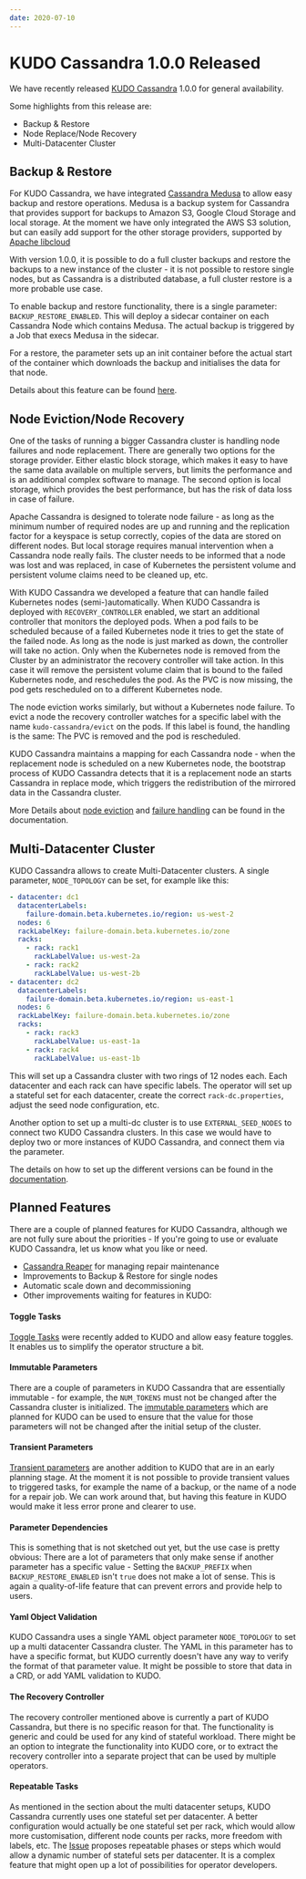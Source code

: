 ```yaml
---
date: 2020-07-10
---
```


# KUDO Cassandra 1.0.0 Released

We have recently released [KUDO Cassandra](https://github.com/mesosphere/kudo-cassandra-operator) 1.0.0 for general availability. 

Some highlights from this release are:

* Backup & Restore
* Node Replace/Node Recovery
* Multi-Datacenter Cluster

<!-- more -->

## Backup & Restore

For KUDO Cassandra, we have integrated [Cassandra Medusa](https://github.com/thelastpickle/cassandra-medusa) to allow easy backup and restore operations.
Medusa is a backup system for Cassandra that provides support for backups to Amazon S3, Google Cloud Storage and local storage. At the moment we have only integrated the AWS S3 solution, but can easily add support for the other storage providers, supported by [Apache libcloud](https://libcloud.readthedocs.io/en/stable/storage/supported_providers.html)

With version 1.0.0, it is possible to do a full cluster backups and restore the backups to a new instance of the cluster - it is not possible to restore single nodes, but as Cassandra is a distributed database, a full cluster restore is a more probable use case.

To enable backup and restore functionality, there is a single parameter: `BACKUP_RESTORE_ENABLED`. This will deploy a sidecar container on each Cassandra Node which contains Medusa. The actual backup is triggered by a Job that execs Medusa in the sidecar.

For a restore, the parameter sets up an init container before the actual start of the container which downloads the backup and initialises the data for that node.

Details about this feature can be found [here](https://github.com/mesosphere/kudo-cassandra-operator/blob/master/docs/backup.md).

## Node Eviction/Node Recovery

One of the tasks of running a bigger Cassandra cluster is handling node failures and node replacement. There are generally two options for the storage provider. Either elastic block storage, which makes it easy to have the same data available on multiple servers, but limits the performance and is an additional complex software to manage. The second option is local storage, which provides the best performance, but has the risk of data loss in case of failure.

Apache Cassandra is designed to tolerate node failure - as long as the minimum number of required nodes are up and running and the replication factor for a keyspace is setup correctly, copies of the data are stored on different nodes. But local storage requires manual intervention when a Cassandra node really fails. The cluster needs to be informed that a node was lost and was replaced, in case of Kubernetes the persistent volume and persistent volume claims need to be cleaned up, etc.

With KUDO Cassandra we developed a feature that can handle failed Kubernetes nodes (semi-)automatically. When KUDO Cassandra is deployed with `RECOVERY_CONTROLLER` enabled, we start an additional controller that monitors the deployed pods. When a pod fails to be scheduled because of a failed Kubernetes node it tries to get the state of the failed node. As long as the node is just marked as down, the controller will take no action. Only when the Kubernetes node is removed from the Cluster by an administrator the recovery controller will take action. In this case it will remove the persistent volume claim that is bound to the failed Kubernetes node, and reschedules the pod. As the PVC is now missing, the pod gets rescheduled on to a different Kubernetes node. 

The node eviction works similarly, but without a Kubernetes node failure. To evict a node the recovery controller watches for a specific label with the name `kudo-cassandra/evict` on the pods. If this label is found, the handling is the same: The PVC is removed and the pod is rescheduled.

KUDO Cassandra maintains a mapping for each Cassandra node - when the replacement node is scheduled on a new Kubernetes node, the bootstrap process of KUDO Cassandra detects that it is a replacement node an starts Cassandra in replace mode, which triggers the redistribution of the mirrored data in the Cassandra cluster.

More Details about [node eviction](https://github.com/mesosphere/kudo-cassandra-operator/blob/master/docs/evicting-nodes.md) and [failure handling](https://github.com/mesosphere/kudo-cassandra-operator/blob/master/docs/managing.md#failure-handling) can be found in the documentation.

## Multi-Datacenter Cluster

KUDO Cassandra allows to create Multi-Datacenter clusters. A single parameter, `NODE_TOPOLOGY` can be set, for example like this:

```yaml
- datacenter: dc1
  datacenterLabels:
    failure-domain.beta.kubernetes.io/region: us-west-2
  nodes: 6
  rackLabelKey: failure-domain.beta.kubernetes.io/zone
  racks:
    - rack: rack1
      rackLabelValue: us-west-2a
    - rack: rack2
      rackLabelValue: us-west-2b
- datacenter: dc2
  datacenterLabels:
    failure-domain.beta.kubernetes.io/region: us-east-1
  nodes: 6
  rackLabelKey: failure-domain.beta.kubernetes.io/zone
  racks:
    - rack: rack3
      rackLabelValue: us-east-1a
    - rack: rack4
      rackLabelValue: us-east-1b
```

This will set up a Cassandra cluster with two rings of 12 nodes each. Each datacenter and each rack can have specific labels. The operator will set up a stateful set for each datacenter, create the correct `rack-dc.properties`, adjust the seed node configuration, etc.

Another option to set up a multi-dc cluster is to use `EXTERNAL_SEED_NODES` to connect two KUDO Cassandra clusters. In this case we would have to deploy two or more instances of KUDO Cassandra, and connect them via the parameter. 

The details on how to set up the different versions can be found in the [documentation](https://github.com/mesosphere/kudo-cassandra-operator/blob/master/docs/multidatacenter.md).

## Planned Features

There are a couple of planned features for KUDO Cassandra, although we are not fully sure about the priorities - If you're going to use or evaluate KUDO Cassandra, let us know what you like or need. 

* [Cassandra Reaper](http://cassandra-reaper.io/) for managing repair maintenance 
* Improvements to Backup & Restore for single nodes
* Automatic scale down and decommissioning
* Other improvements waiting for features in KUDO:

#### Toggle Tasks

[Toggle Tasks](https://kudo.dev/docs/developing-operators/tasks.html#toggle-task) were recently added to KUDO and allow easy feature toggles. It enables us to simplify the operator structure a bit.

#### Immutable Parameters

There are a couple of parameters in KUDO Cassandra that are essentially immutable - for example, the `NUM_TOKENS` must not be changed after the Cassandra cluster is initialized. The [immutable parameters](https://github.com/kudobuilder/kudo/blob/main/keps/0030-immutable-parameters.md) which are planned for KUDO can be used to ensure that the value for those parameters will not be changed after the initial setup of the cluster.

#### Transient Parameters

[Transient parameters](https://github.com/kudobuilder/kudo/pull/1450) are another addition to KUDO that are in an early planning stage. At the moment it is not possible to provide transient values to triggered tasks, for example the name of a backup, or the name of a node for a repair job. We can work around that, but having this feature in KUDO would make it less error prone and clearer to use.

#### Parameter Dependencies

This is something that is not sketched out yet, but the use case is pretty obvious: There are a lot of parameters that only make sense if another parameter has a specific value - Setting the `BACKUP_PREFIX` when `BACKUP_RESTORE_ENABLED` isn't `true` does not make a lot of sense. This is again a quality-of-life feature that can prevent errors and provide help to users.

#### Yaml Object Validation

KUDO Cassandra uses a single YAML object parameter `NODE_TOPOLOGY` to set up a multi datacenter Cassandra cluster. The YAML in this parameter has to have a specific format, but KUDO currently doesn't have any way to verify the format of that parameter value. It might be possible to store that data in a CRD, or add YAML validation to KUDO.

#### The Recovery Controller

The recovery controller mentioned above is currently a part of KUDO Cassandra, but there is no specific reason for that. The functionality is generic and could be used for any kind of stateful workload. There might be an option to integrate the functionality into KUDO core, or to extract the recovery controller into a separate project that can be used by multiple operators.

#### Repeatable Tasks

As mentioned in the section about the multi datacenter setups, KUDO Cassandra currently uses one stateful set per datacenter. A better configuration would actually be one stateful set per rack, which would allow more customisation, different node counts per racks, more freedom with labels, etc. The [Issue](https://github.com/kudobuilder/kudo/issues/1481) proposes repeatable phases or steps which would allow a dynamic number of stateful sets per datacenter. It is a complex feature that might open up a lot of possibilities for operator developers. 

<Authors about="aneumann" />